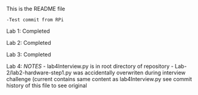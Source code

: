 This is the README file

	-Test commit from RPi
	
Lab 1: Completed

Lab 2: Completed

Lab 3: Completed

Lab 4: *NOTES* - lab4Interview.py is in root directory of repository
		- Lab-2/lab2-hardware-step1.py was accidentally overwriten during interview challenge (current contains same content as lab4Interview.py
			see commit history of this file to see original
